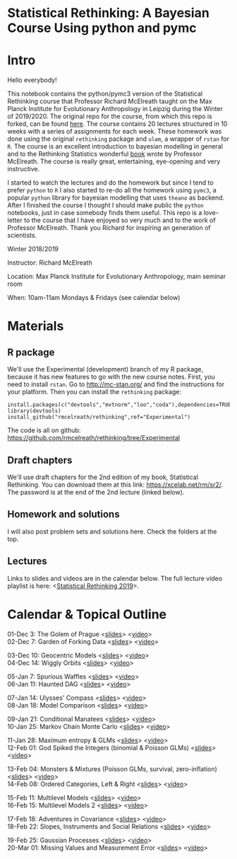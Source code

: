 Statistical Rethinking: A Bayesian Course Using python and pymc
===============

# Intro

Hello everybody!

This notebook contains the python/pymc3 version of the Statistical Rethinking course that Professor Richard McElreath taught on the Max Planck Institute for Evolutionary Anthropology in Leipzig during the Winter of 2019/2020. The original repo for the course, from which this repo is forked, can be found [here](https://github.com/rmcelreath/statrethinking_winter2019). The course contains 20 lectures structured in 10 weeks with a series of assignments for each week. These homework was done using the original `rethinking` package and `ulam`, a wrapper of `rstan` for `R`. The course is an excellent introduction to bayesian modelling in general and to the Rethinking Statistics wonderful [book](https://xcelab.net/rm/statistical-rethinking/) wrote by Professor McElreath. The course is really great, entertaining, eye-opening and very instructive.

I started to watch the lectures and do the homework but since I tend to prefer `python` to `R` I also started to re-do all the homework using `pymc3`, a popular `python` library for bayesian modelling that uses `theano` as backend. After I finished the course I thought I should make public the `python` notebooks, just in case somebody finds them useful. This repo is a love-letter to the course that I have enjoyed so very much and to the work of Professor McElreath. Thank you Richard for inspiring an generation of scientists.



Winter 2018/2019

Instructor: Richard McElreath

Location: Max Planck Institute for Evolutionary Anthropology, main seminar room

When: 10am-11am Mondays & Fridays (see calendar below)

# Materials

## R package
We'll use the Experimental (development) branch of my R package, because it has new features to go with the new course notes. First, you need to install `rstan`. Go to <http://mc-stan.org/> and find the instructions for your platform. Then you can install the `rethinking` package:
```
install.packages(c("devtools","mvtnorm","loo","coda"),dependencies=TRUE)
library(devtools)
install_github("rmcelreath/rethinking",ref="Experimental")
```
The code is all on github: <https://github.com/rmcelreath/rethinking/tree/Experimental>

## Draft chapters
We'll use draft chapters for the 2nd edition of my book, Statistical Rethinking. You can download them at this link: <https://xcelab.net/rm/sr2/>. The password is at the end of the 2nd lecture (linked below).

## Homework and solutions
I will also post problem sets and solutions here. Check the folders at the top.

## Lectures

Links to slides and videos are in the calendar below. The full lecture video playlist is here: <[Statistical Rethinking 2019](https://www.youtube.com/playlist?list=PLDcUM9US4XdNM4Edgs7weiyIguLSToZRI)>.

# Calendar & Topical Outline

 
01-Dec 3: The Golem of Prague <[slides](https://speakerdeck.com/rmcelreath/l01-statistical-rethinking-winter-2019)> <[video](https://www.youtube.com/watch?v=4WVelCswXo4)>  
02-Dec 7: Garden of Forking Data <[slides](https://speakerdeck.com/rmcelreath/l02-statistical-rethinking-winter-2019)> <[video](https://www.youtube.com/watch?v=XoVtOAN0htU&list=PLDcUM9US4XdNM4Edgs7weiyIguLSToZRI&index=2)>

03-Dec 10: Geocentric Models <[slides](https://speakerdeck.com/rmcelreath/l03-statistical-rethinking-winter-2019)> <[video](https://youtu.be/h5aPo5wXN8E)>  
04-Dec 14: Wiggly Orbits <[slides](https://speakerdeck.com/rmcelreath/l04-statistical-rethinking-winter-2019)> <[video](https://youtu.be/ENxTrFf9a7c)>  

05-Jan 7: Spurious Waffles <[slides](https://speakerdeck.com/rmcelreath/l05-statistical-rethinking-winter-2019)> <[video](https://www.youtube.com/watch?v=e0tO64mtYMU&index=5&list=PLDcUM9US4XdNM4Edgs7weiyIguLSToZRI)>  
06-Jan 11: Haunted DAG <[slides](https://speakerdeck.com/rmcelreath/l06-statistical-rethinking-winter-2019)> <[video](https://youtu.be/l_7yIUqWBmE)>  

07-Jan 14: Ulysses' Compass <[slides](https://speakerdeck.com/rmcelreath/l07-statistical-rethinking-winter-2019)> <[video](https://youtu.be/0Jc6Kgw5qc0)>  
08-Jan 18: Model Comparison <[slides](https://speakerdeck.com/rmcelreath/l08-statistical-rethinking-winter-2019)> <[video](https://youtu.be/gjrsYDJbRh0)>  

09-Jan 21: Conditional Manatees <[slides](https://speakerdeck.com/rmcelreath/l09-statistical-rethinking-winter-2019)> <[video](https://youtu.be/QhHfo6-Bx8o)>  
10-Jan 25: Markov Chain Monte Carlo <[slides](https://speakerdeck.com/rmcelreath/l10-statistical-rethinking-winter-2019)> <[video](https://youtu.be/v-j0UmWf3Us)>  

11-Jan 28: Maximum entropy & GLMs <[slides](https://speakerdeck.com/rmcelreath/l11-statistical-rethinking-winter-2019)> <[video](https://youtu.be/-4y4X8ELcEM)>  
12-Feb 01: God Spiked the Integers (binomial & Poisson GLMs) <[slides](https://speakerdeck.com/rmcelreath/l12-statistical-rethinking-winter-2019)> <[video](https://youtu.be/hRJtKCIDTwc)>  

13-Feb 04: Monsters & Mixtures (Poisson GLMs, survival, zero-inflation) <[slides](https://speakerdeck.com/rmcelreath/l13-statistical-rethinking-winter-2019)> <[video](https://youtu.be/p7g-CgGCS34)>  
14-Feb 08: Ordered Categories, Left & Right <[slides](https://speakerdeck.com/rmcelreath/l14-statistical-rethinking-winter-2019)> <[video](https://youtu.be/zA3Jxv8LOrA)>  

15-Feb 11: Multilevel Models <[slides](https://speakerdeck.com/rmcelreath/l15-statistical-rethinking-winter-2019)> <[video](https://youtu.be/AALYPv5xSos)>  
16-Feb 15: Multilevel Models 2 <[slides](https://speakerdeck.com/rmcelreath/l16-statistical-rethinking-winter-2019)> <[video](https://youtu.be/ZG3Oe35R5sY)>  

17-Feb 18: Adventures in Covariance <[slides](https://speakerdeck.com/rmcelreath/l17-statistical-rethinking-winter-2019)> <[video](https://youtu.be/yfXpjmWgyXU)>  
18-Feb 22: Slopes, Instruments and Social Relations <[slides](https://speakerdeck.com/rmcelreath/l18-statistical-rethinking-winter-2019)> <[video](https://youtu.be/e5cgiAGBKzI)>  

19-Feb 25: Gaussian Processes <[slides](https://speakerdeck.com/rmcelreath/l19-statistical-rethinking-winter-2019)> <[video](https://youtu.be/pwMRbt2CbSU)>  
20-Mar 01: Missing Values and Measurement Error <[slides](https://speakerdeck.com/rmcelreath/l20-statistical-rethinking-winter-2019)> <[video](https://youtu.be/UgLF0aLk85s)>  

